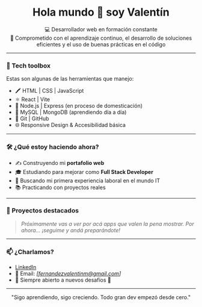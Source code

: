 <h1 align="center">Hola mundo 👋 soy Valentín</h1>

<p align="center">
  💻 Desarrollador web en formación constante <br>
  🚀 Comprometido con el aprendizaje continuo, el desarrollo de soluciones eficientes y el uso de buenas prácticas en el código <br>
</p>

---

### 🔧 Tech toolbox

Estas son algunas de las herramientas que manejo:

- 🖍️ HTML | CSS | JavaScript
- ⚛️ React | Vite
- 🐍 Node.js | Express (en proceso de domesticación)
- 🐘 MySQL | MongoDB (aprendiendo día a día)
- 🧰 Git | GitHub
- 🌐 Responsive Design & Accesibilidad básica

---

### 🛠️ ¿Qué estoy haciendo ahora?

- ✍️ Construyendo mi **portafolio web**
- 🎓 Estudiando para mejorar como **Full Stack Developer**
- 💼 Buscando mi primera experiencia laboral en el mundo IT
- 📚 Practicando con proyectos reales

---

### 📂 Proyectos destacados

> *Próximamente vas a ver por acá apps que valen la pena mostrar. Por ahora... ¡seguime y andá preparándote!*

---

### 📫 ¿Charlamos?

- [LinkedIn](https://www.linkedin.com/in/fernandezvalentin/)
- 📩 Email: *[fernandezvalentinm@gmail.com]*
- 🧠 Siempre abierto a nuevos desafíos 🚀

---

<p align="center">"Sigo aprendiendo, sigo creciendo. Todo gran dev empezó desde cero."</p>


<!--
**fernandezvalentin/fernandezvalentin** is a ✨ _special_ ✨ repository because its `README.md` (this file) appears on your GitHub profile.

Here are some ideas to get you started:

- 🔭 I’m currently working on ...
- 🌱 I’m currently learning ...
- 👯 I’m looking to collaborate on ...
- 🤔 I’m looking for help with ...
- 💬 Ask me about ...
- 📫 How to reach me: ...
- 😄 Pronouns: ...
- ⚡ Fun fact: ...
-->
